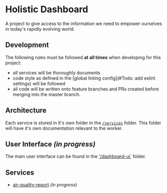 # Holistic Dashboard
A project to give access to the information we need to empower ourselves in today's rapidly evolving world.

## Development
The following rules must be followed **at all times** when developing for this project:
- all services will be thoroughly documents
- code style as defined in the [global linting config](#Todo: add eslint settings) will be followed
- all code will be written onto feature branches and PRs created before merging into the master branch.

## Architecture
Each service is stored in it's own folder in the [`/services`](/services) folder. This folder will have it's own documentation relevant to the worker.

## User Interface _(in progress)_
The main user interface can be found in the ['/dashboard-ui`](/dashboard-ui) folder.

## Services
- [air-quality-report](/services/air-quality-report) _(in progress)_
